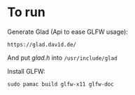 # To run


Generate Glad (Api to ease GLFW usage):

`https://glad.dav1d.de/`

And put _glad.h_ into `/usr/include/glad`

Install GLFW:

`sudo pamac build glfw-x11 glfw-doc`
